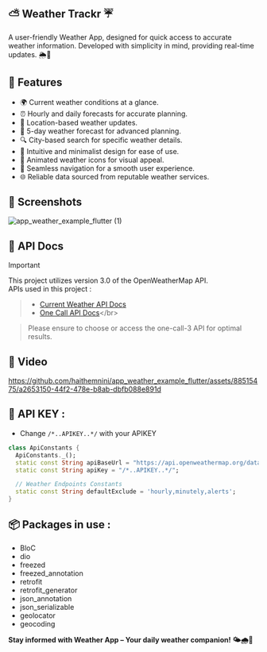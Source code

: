 ## ⛅ Weather Trackr ☔

A user-friendly Weather App, designed for quick access to accurate weather information. Developed with simplicity in mind, providing real-time updates. 🌦️📱

## 📌 Features
- 🌍 Current weather conditions at a glance.
- ⏰ Hourly and daily forecasts for accurate planning.
- 📍 Location-based weather updates.
- 🌅 5-day weather forecast for advanced planning.
- 🔍 City-based search for specific weather details.
- 🎨 Intuitive and minimalist design for ease of use.
- 🌟 Animated weather icons for visual appeal.
- 🚀 Seamless navigation for a smooth user experience.
- 🌐 Reliable data sourced from reputable weather services.
  
## 📱 Screenshots
  ![app_weather_example_flutter (1)](https://github.com/haithemnini/app_weather_example_flutter/assets/88515475/5ca50695-f715-45e7-93a6-f1a6f8250b1c)

## 📄 API Docs
> [!IMPORTANT] 
This project utilizes version 3.0 of the OpenWeatherMap API.</br>
APIs used in this project :</br>
> - [Current Weather API Docs](https://openweathermap.org/api/one-call-3)</br>
> - [One Call API Docs](https://openweathermap.org/api/one-call-api#data](https://openweathermap.org/api/one-call-3#history-how))</br>

> Please ensure to choose or access the one-call-3 API for optimal results.

## 🎥 Video
https://github.com/haithemnini/app_weather_example_flutter/assets/88515475/a2653150-44f2-478e-b8ab-dbfb088e891d

## 🔑 API KEY : 
- Change `/*..APIKEY..*/` with your APIKEY
```dart
class ApiConstants {
  ApiConstants._();
  static const String apiBaseUrl = "https://api.openweathermap.org/data/2.5/";
  static const String apiKey = "/*..APIKEY..*/";

  // Weather Endpoints Constants
  static const String defaultExclude = 'hourly,minutely,alerts';
}
```

## 📦 Packages in use :
- BloC
- dio
- freezed
- freezed_annotation
- retrofit
- retrofit_generator
- json_annotation
- json_serializable
- geolocator
- geocoding

<strong>Stay informed with Weather App – Your daily weather companion! 🌤️🌧️📱</strong>
